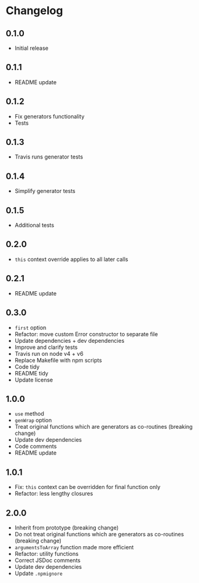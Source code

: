 # Changelog

## 0.1.0

* Initial release

## 0.1.1

* README update

## 0.1.2

* Fix generators functionality
* Tests

## 0.1.3

* Travis runs generator tests

## 0.1.4

* Simplify generator tests

## 0.1.5

* Additional tests

## 0.2.0

* `this` context override applies to all later calls

## 0.2.1

* README update

## 0.3.0

* `first` option
* Refactor: move custom Error constructor to separate file
* Update dependencies + dev dependencies
* Improve and clarify tests
* Travis run on node v4 + v6
* Replace Makefile with npm scripts
* Code tidy
* README tidy
* Update license

## 1.0.0

* `use` method
* `genWrap` option
* Treat original functions which are generators as co-routines (breaking change)
* Update dev dependencies
* Code comments
* README update

## 1.0.1

* Fix: `this` context can be overridden for final function only
* Refactor: less lengthy closures

## 2.0.0

* Inherit from prototype (breaking change)
* Do not treat original functions which are generators as co-routines (breaking change)
* `argumentsToArray` function made more efficient
* Refactor: utility functions
* Correct JSDoc comments
* Update dev dependencies
* Update `.npmignore`
